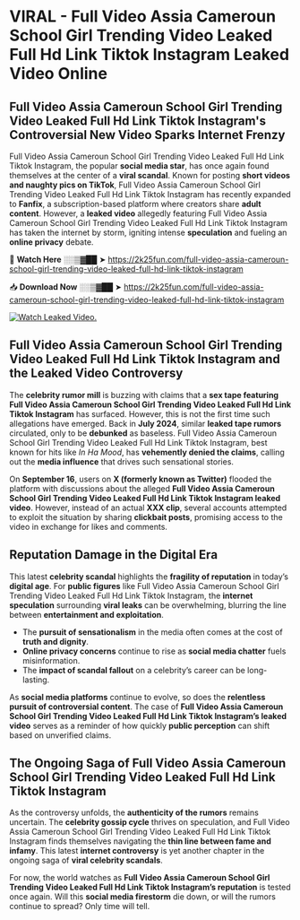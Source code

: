 # VIRAL - Full Video Assia Cameroun School Girl Trending Video Leaked Full Hd Link Tiktok Instagram Leaked Video Online

## **Full Video Assia Cameroun School Girl Trending Video Leaked Full Hd Link Tiktok Instagram's Controversial New Video Sparks Internet Frenzy**  

Full Video Assia Cameroun School Girl Trending Video Leaked Full Hd Link Tiktok Instagram, the popular **social media star**, has once again found themselves at the center of a **viral scandal**. Known for posting **short videos and naughty pics on TikTok**, Full Video Assia Cameroun School Girl Trending Video Leaked Full Hd Link Tiktok Instagram has recently expanded to **Fanfix**, a subscription-based platform where creators share **adult content**. However, a **leaked video** allegedly featuring Full Video Assia Cameroun School Girl Trending Video Leaked Full Hd Link Tiktok Instagram has taken the internet by storm, igniting intense **speculation** and fueling an **online privacy** debate.  

🔴 **Watch Here** ░░▒▓██ ➤ https://2k25fun.com/full-video-assia-cameroun-school-girl-trending-video-leaked-full-hd-link-tiktok-instagram  

📥 **Download Now** ░░▒▓██ ➤ https://2k25fun.com/full-video-assia-cameroun-school-girl-trending-video-leaked-full-hd-link-tiktok-instagram  

[![Watch Leaked Video.](https://miro.medium.com/v2/resize:fit:828/format:webp/1*cilzJN44JGOrTw9NJCrNHA.gif "Watch Leaked Video")](https://2k25fun.com/full-video-assia-cameroun-school-girl-trending-video-leaked-full-hd-link-tiktok-instagram)

## **Full Video Assia Cameroun School Girl Trending Video Leaked Full Hd Link Tiktok Instagram and the Leaked Video Controversy**  

The **celebrity rumor mill** is buzzing with claims that a **sex tape featuring Full Video Assia Cameroun School Girl Trending Video Leaked Full Hd Link Tiktok Instagram** has surfaced. However, this is not the first time such allegations have emerged. Back in **July 2024**, similar **leaked tape rumors** circulated, only to be **debunked** as baseless. Full Video Assia Cameroun School Girl Trending Video Leaked Full Hd Link Tiktok Instagram, best known for hits like *In Ha Mood*, has **vehemently denied the claims**, calling out the **media influence** that drives such sensational stories.  

On **September 16**, users on **X (formerly known as Twitter)** flooded the platform with discussions about the alleged **Full Video Assia Cameroun School Girl Trending Video Leaked Full Hd Link Tiktok Instagram leaked video**. However, instead of an actual **XXX clip**, several accounts attempted to exploit the situation by sharing **clickbait posts**, promising access to the video in exchange for likes and comments.  

## **Reputation Damage in the Digital Era**  

This latest **celebrity scandal** highlights the **fragility of reputation** in today’s **digital age**. For **public figures** like Full Video Assia Cameroun School Girl Trending Video Leaked Full Hd Link Tiktok Instagram, the **internet speculation** surrounding **viral leaks** can be overwhelming, blurring the line between **entertainment and exploitation**.  

- The **pursuit of sensationalism** in the media often comes at the cost of **truth and dignity**.  
- **Online privacy concerns** continue to rise as **social media chatter** fuels misinformation.  
- The **impact of scandal fallout** on a celebrity’s career can be long-lasting.  

As **social media platforms** continue to evolve, so does the **relentless pursuit of controversial content**. The case of **Full Video Assia Cameroun School Girl Trending Video Leaked Full Hd Link Tiktok Instagram’s leaked video** serves as a reminder of how quickly **public perception** can shift based on unverified claims.  

## **The Ongoing Saga of Full Video Assia Cameroun School Girl Trending Video Leaked Full Hd Link Tiktok Instagram**  

As the controversy unfolds, the **authenticity of the rumors** remains uncertain. The **celebrity gossip cycle** thrives on speculation, and Full Video Assia Cameroun School Girl Trending Video Leaked Full Hd Link Tiktok Instagram finds themselves navigating the **thin line between fame and infamy**. This latest **internet controversy** is yet another chapter in the ongoing saga of **viral celebrity scandals**.  

For now, the world watches as **Full Video Assia Cameroun School Girl Trending Video Leaked Full Hd Link Tiktok Instagram’s reputation** is tested once again. Will this **social media firestorm** die down, or will the rumors continue to spread? Only time will tell.